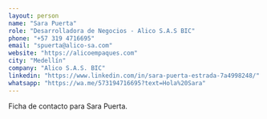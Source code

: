 ```yaml
---
layout: person
name: "Sara Puerta"
role: "Desarrolladora de Negocios - Alico S.A.S BIC"
phone: "+57 319 4716695"
email: "spuerta@alico-sa.com"
website: "https://alicoempaques.com"
city: "Medellín"
company: "Alico S.A.S. BIC"
linkedin: "https://www.linkedin.com/in/sara-puerta-estrada-7a4998248/"
whatsapp: "https://wa.me/573194716695?text=Hola%20Sara"
---
```


Ficha de contacto para Sara Puerta.